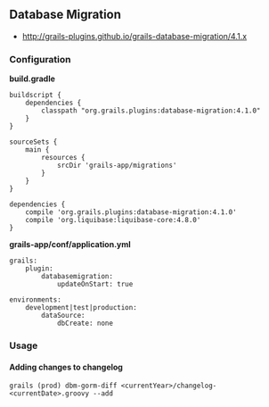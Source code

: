 
## Database Migration

- http://grails-plugins.github.io/grails-database-migration/4.1.x

### Configuration

**build.gradle**

    buildscript {
        dependencies {
            classpath "org.grails.plugins:database-migration:4.1.0"
        }
    }

    sourceSets {
        main {
            resources {
                srcDir 'grails-app/migrations'
            }
        }
    }

    dependencies {
        compile 'org.grails.plugins:database-migration:4.1.0'
        compile 'org.liquibase:liquibase-core:4.8.0'
    }

**grails-app/conf/application.yml**

    grails:
        plugin:
            databasemigration:
                updateOnStart: true

    environments:
        development|test|production:
            dataSource:
                dbCreate: none
    
### Usage
#### Adding changes to changelog

    grails (prod) dbm-gorm-diff <currentYear>/changelog-<currentDate>.groovy --add
  
